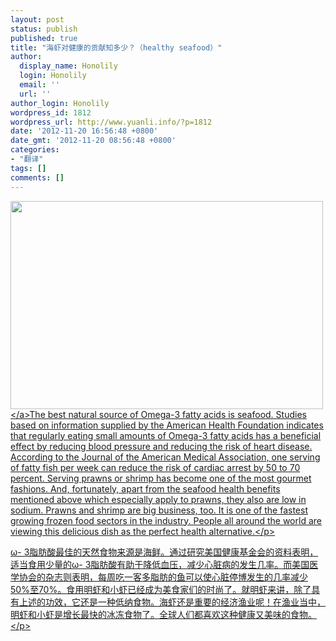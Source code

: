 ```yaml
---
layout: post
status: publish
published: true
title: "海虾对健康的贡献知多少？（healthy seafood）"
author:
  display_name: Honolily
  login: Honolily
  email: ''
  url: ''
author_login: Honolily
wordpress_id: 1812
wordpress_url: http://www.yuanli.info/?p=1812
date: '2012-11-20 16:56:48 +0800'
date_gmt: '2012-11-20 08:56:48 +0800'
categories:
- "翻译"
tags: []
comments: []
---
```

<p align="left"><a href="http:&#47;&#47;www.yuanli.info&#47;wp-content&#47;uploads&#47;2012&#47;11&#47;海鲜.jpg"><img class="aligncenter size-full wp-image-1813" title="海鲜" src="http:&#47;&#47;www.yuanli.info&#47;wp-content&#47;uploads&#47;2012&#47;11&#47;海鲜.jpg" alt="" width="500" height="333" &#47;><&#47;a>The best natural source of Omega-3 fatty acids is seafood. Studies based on information supplied by the American Health Foundation indicates that regularly eating small amounts of Omega-3 fatty acids has a beneficial effect by reducing blood pressure and reducing the risk of heart disease. According to the Journal of the American Medical Association, one serving of fatty fish per week can reduce the risk of cardiac arrest by 50 to 70 percent. Serving prawns or shrimp has become one of the most gourmet fashions. And, fortunately, apart from the seafood health benefits mentioned above which especially apply to prawns, they also are low in sodium. Prawns and shrimp are big business, too. It is one of the fastest growing frozen food sectors in the industry. People all around the world are viewing this delicious dish as the perfect health alternative.<&#47;p></p>
<p align="left">&omega;- 3脂肪酸最佳的天然食物来源是海鲜。通过研究美国健康基金会的资料表明，适当食用少量的&omega;- 3脂肪酸有助于降低血压，减少心脏病的发生几率。而美国医学协会的杂志则表明，每周吃一客多脂肪的鱼可以使心脏停博发生的几率减少50%至70%。食用明虾和小虾已经成为美食家们的时尚了。就明虾来讲，除了具有上述的功效，它还是一种低纳食物。海虾还是重要的经济渔业呢！在渔业当中，明虾和小虾是增长最快的冰冻食物了。全球人们都喜欢这种健康又美味的食物。<&#47;p></p>
